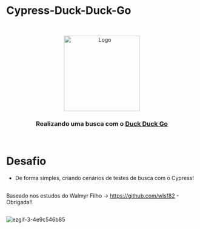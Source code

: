 # Cypress-Duck-Duck-Go




<br />
<p align="center">
    <img src="https://logos-marques.com/wp-content/uploads/2021/03/DuckDuckGo-Logo.png" alt="Logo" width="200">

  <h3 align="center">Realizando uma busca com o <a href="https://duckduckgo.com">Duck Duck Go</a></h3>
 <br />





# Desafio
* De forma simples, criando cenários de testes de busca com o  Cypress!




##
Baseado nos estudos do Walmyr Filho -> https://github.com/wlsf82 - Obrigada!!


##
![ezgif-3-4e9c546b85](https://user-images.githubusercontent.com/76183727/170577210-b09909b0-683e-430e-b9f2-35bb01c7a2f3.gif)
